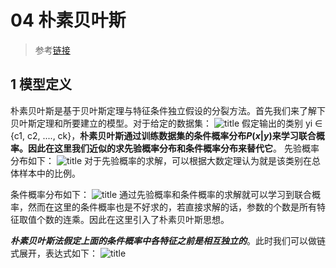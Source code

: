# 04 朴素贝叶斯
>参考[链接](https://www.cnblogs.com/jiangxinyang/p/9297803.html)

## 1 模型定义
朴素贝叶斯是基于贝叶斯定理与特征条件独立假设的分裂方法。首先我们来了解下贝叶斯定理和所要建立的模型。对于给定的数据集：
![title](https://i.loli.net/2019/03/28/5c9caacca75a0.png)
假定输出的类别 yi ∈ {c1, c2, ...., ck}，**朴素贝叶斯通过训练数据集的条件概率分布$P(x|y)$来学习联合概率。因此在这里我们近似的求先验概率分布和条件概率分布来替代它**。
先验概率分布如下：
![title](https://i.loli.net/2019/03/28/5c9cab537a9e7.png)
对于先验概率的求解，可以根据大数定理认为就是该类别在总体样本中的比例。

条件概率分布如下：
![title](https://i.loli.net/2019/03/28/5c9cab865e9d5.png)
通过先验概率和条件概率的求解就可以学习到联合概率，然而在这里的条件概率也是不好求的，若直接求解的话，参数的个数是所有特征取值个数的连乘。因此在这里引入了朴素贝叶斯思想。

***朴素贝叶斯法假定上面的条件概率中各特征之前是相互独立的***。此时我们可以做链式展开，表达式如下：
![title](https://i.loli.net/2019/03/28/5c9cac5ad45c6.png)
